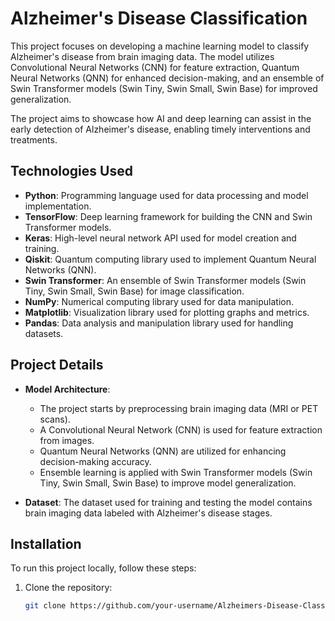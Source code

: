 # Alzheimer's Disease Classification

This project focuses on developing a machine learning model to classify Alzheimer's disease from brain imaging data. The model utilizes Convolutional Neural Networks (CNN) for feature extraction, Quantum Neural Networks (QNN) for enhanced decision-making, and an ensemble of Swin Transformer models (Swin Tiny, Swin Small, Swin Base) for improved generalization.

The project aims to showcase how AI and deep learning can assist in the early detection of Alzheimer's disease, enabling timely interventions and treatments.

## Technologies Used

- **Python**: Programming language used for data processing and model implementation.
- **TensorFlow**: Deep learning framework for building the CNN and Swin Transformer models.
- **Keras**: High-level neural network API used for model creation and training.
- **Qiskit**: Quantum computing library used to implement Quantum Neural Networks (QNN).
- **Swin Transformer**: An ensemble of Swin Transformer models (Swin Tiny, Swin Small, Swin Base) for image classification.
- **NumPy**: Numerical computing library used for data manipulation.
- **Matplotlib**: Visualization library used for plotting graphs and metrics.
- **Pandas**: Data analysis and manipulation library used for handling datasets.

## Project Details

- **Model Architecture**:
  - The project starts by preprocessing brain imaging data (MRI or PET scans).
  - A Convolutional Neural Network (CNN) is used for feature extraction from images.
  - Quantum Neural Networks (QNN) are utilized for enhancing decision-making accuracy.
  - Ensemble learning is applied with Swin Transformer models (Swin Tiny, Swin Small, Swin Base) to improve model generalization.

- **Dataset**: The dataset used for training and testing the model contains brain imaging data labeled with Alzheimer's disease stages.

## Installation

To run this project locally, follow these steps:

1. Clone the repository:
   ```bash
   git clone https://github.com/your-username/Alzheimers-Disease-Classification.git
